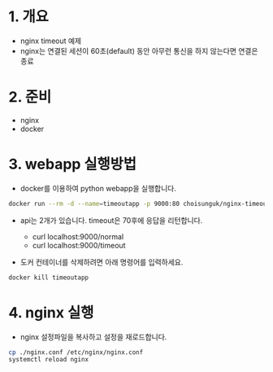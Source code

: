 # 1. 개요
* nginx timeout 예제
* nginx는 연결된 세션이 60초(default) 동안 아무런 통신을 하지 않는다면 연결은 종료

# 2. 준비
* nginx
* docker

# 3. webapp 실행방법
* docker를 이용하여 python webapp을 실행합니다.

```sh
docker run --rm -d --name=timeoutapp -p 9000:80 choisunguk/nginx-timeout:v1 
```

* api는 2개가 있습니다. timeout은 70후에 응답을 리턴합니다.
  * curl localhost:9000/normal
  * curl localhost:9000/timeout

* 도커 컨테이너를 삭제하려면 아래 명령어를 입력하세요.
```sh
docker kill timeoutapp
```

# 4. nginx 실행
* nginx 설정파일을 복사하고 설정을 재로드합니다.
```sh
cp ./nginx.conf /etc/nginx/nginx.conf
systemctl reload nginx
```